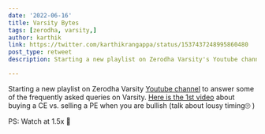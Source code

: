 ```yaml
---
date: '2022-06-16'
title: Varsity Bytes
tags: [zerodha, varsity,]
author: karthik
link: https://twitter.com/karthikrangappa/status/1537437248995860480
post_type: retweet
description: Starting a new playlist on Zerodha Varsity's Youtube channel

---
```


Starting a new playlist on Zerodha Varsity [Youtube channel](https://www.youtube.com/channel/UCQXwgooTlP6tk2a-u6vgyUA) to answer some of the frequently asked queries on Varsity. [Here is the 1st video](https://www.youtube.com/playlist?list=PLX2SHiKfualEyD05J9JsklEq1JFGbG6qJ)
about buying a CE vs. selling a PE when you are bullish (talk about lousy timing🙄 )

PS: Watch at 1.5x 😬
